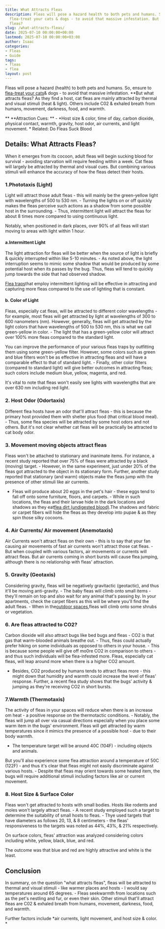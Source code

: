 ```yaml
---
title: What Attracts Fleas
description: Fleas will pose a hazard health to both pets and humans. So, ensure to
  flea-treat your cats & dogs - to avoid that massive infestation. But what attracts
  fleas?
slug: /what-attracts-fleas/
date: 2025-07-10 00:00:00+00:00
lastmod: 2025-07-10 00:00:00+03:00
author: Isaac
categories:
- Fleas
- Guide
tags:
- fleas
- flea
layout: post
---
```

Fleas will pose a hazard (health) to both pets and humans. So, ensure to [flea-treat your cats](https://pestpolicy.com/best-flea-treatment-for-cats/)& dogs - to avoid that massive infestation. **But what attracts fleas? As they find a host, cat fleas are mainly attracted by thermal and visual stimuli (heat & light). Others include C02 & exhaled breath from humans, movement, darkness, food, and warmth.

** **Attraction Cues: ** - *Host size & color, time of day, carbon dioxide, physical contact, warmth, gravity, host odor, air currents, and light movement. * Related: Do Fleas Suck Blood

##  Details: What Attracts Fleas?

When it emerges from its cocoon, adult fleas will begin sucking blood for survival - avoiding starvation will require feeding within a week. Cat fleas will largely be attracted by thermal and visual cues. But combining various stimuli will enhance the accuracy of how the fleas detect their hosts.

###  1.Phototaxis (Light)

Light will attract those adult fleas - this will mainly be the green-yellow light with wavelengths of 500 to 530 nm. - Turning the lights on or off quickly makes the fleas perceive such actions as a shadow from some possible host in the surrounding. - Thus, intermittent light will attract the fleas for about 8 times more compared to using continuous light.

Notably, when positioned in dark places, over 90% of all fleas will start moving to areas with light within 1 hour.

####  a.Intermittent Light

The light attraction for fleas will be better when the source of light is briefly & quickly interrupted within like 5-10 minutes. - As noted above, the light interruption seems to mimic some shadow that would be produced by some potential host when its passes by the bug. Thus, fleas will tend to quickly jump towards the side that had observed shadow.

[Flea traps](https://pestpolicy.com/best-flea-trap/)that employ intermittent lighting will be effective in attracting and capturing more fleas compared to the use of lighting that is constant.

####  b. Color of Light

Fleas, especially cat fleas, will be attracted to different color wavelengths - for example, most fleas will get attracted by light at wavelengths of 300 to 600 nanometers (nm). However, generally, fleas will get attracted by the light colors that have wavelengths of 500 to 530 nm, this is what we call green-yellow in color. - The light that has a green-yellow color will attract over 100% more fleas compared to the standard light.

You can improve the performance of your various fleas traps by outfitting them using some green-yellow filter. However, some colors such as green and blue filters won't be as effective in attracting fleas and will have a comparable effect to that of standard light. - Finally, other color filters (compared to standard light) will give better outcomes in attracting fleas; such colors include medium blue, yellow, magenta, and red.

It's vital to note that fleas won't easily see lights with wavelengths that are over 630 nm including red light.

###  2. Host Odor (Odortaxis)

Different flea hosts have an odor that'll attract fleas - this is because the primary host provided them with shelter plus food (that critical blood meal). - Thus, some flea species will be attracted by some host odors and not others. But it's not clear whether cat fleas will be practically be attracted to cat body odor.

###  3. Movement moving objects attract fleas

Fleas won't be attached to stationary and inanimate items. For instance, a recent study reported that over 75% of fleas were attracted by a black (moving) target. - However, in the same experiment, just under 20% of the fleas got attracted to the object in its stationary form. Further, another study reported that stationary (and warm) objects make the fleas jump with the presence of other stimuli like air currents.

- Fleas will produce about 20 eggs in the pet's hair - these eggs tend to fall off onto some furniture, floors, and carpets. - While in such locations, the fleas and their larvae hide in the dark locations and shadows as they eat[flea dirt (undigested blood)](https://pestpolicy.com/what-is-flea-dirt/).The shadows and fabric or carpet fibers will hide the fleas as they develop into pupae & as they spin those silky cocoons.

###  4. Air Currents/ Air movement (Anemotaxis)

Air Currents won't attract fleas on their own - this is to say that your fan causing air movements of fast air currents won't attract those cat fleas. - But when coupled with various factors, air movements or currents will attract fleas. But air currents coming in short bursts will cause flea jumping, although there is no relationship with fleas' attraction.

###  5. Gravity (Geotaxis)

Considering gravity, fleas will be negatively gravitactic (geotactic), and thus it'll be moving anti-gravity. - The baby fleas will climb onto small items - they'll remain on top and also wait for any animal that's passing by. In your apartments, check the carpet fibers as this will be where you'll find the adult fleas. - When in the[outdoor spaces](https://pestpolicy.com/best-flea-spray-for-yard/),fleas will climb onto some shrubs or vegetation.

###  6. Are fleas attracted to CO2?

Carbon dioxide will also attract bugs like bed bugs and fleas - CO2 is that gas that warm-blooded animals breathe out. - Thus, fleas could actually prefer hiking on some individuals as opposed to others in your house. - This is because some people will give off mo0re CO2 in comparison to others - and thus such individuals will be flea-infested more. Fleas, especially cat fleas, will leap around more when there is a higher CO2 amount.

- Besides, CO2 produced by humans tends to attract fleas more - this might down that humidity and warmth could increase the level of fleas' response. Further, a recent flea study shows that the bugs' activity & jumping as they're receiving CO2 in short bursts.

###  7.Warmth (Thermotaxis)

The activity of fleas in your spaces will reduce when there is an increase om heat - a positive response on the thermotactic conditions. - Notably, the fleas will jump all over via casual directions especially when you place some warm item in the bugs' environment. Fleas will get attracted by warm temperatures since it mimics the presence of a possible host - due to their body warmth.

- The temperature target will be around 40C (104F) - including objects and animals.

But you'll also experience some flea attraction around a temperature of 50C (122F) - and thus it's clear that fleas might not easily discriminate against various hosts. - Despite that fleas may orient towards some heated item, the bugs will require additional stimuli including factors like air or current movement.

###  8. Host Size & Surface Color

Fleas won't get attracted to hosts with small bodies. Hosts like rodents and moles won't largely attract fleas. - A recent study employed such a target to determine the suitability of small hosts to fleas. - Thye used targets that have diameters as follows 20, 13, & 8 centimeters - the fleas' responsiveness to the targets was noted as 44%, 43%, & 21% respectively.

On surface colors, fleas' attraction was analyzed considering colors including white, yellow, black, blue, and red.

The outcome was that blue and red are highly attractive and white is the least.

##  Conclusion

In summary, on the question "what attracts fleas", fleas will be attracted to thermal and visual stimuli - like warmer places and hosts - I would say temperatures around 65 degrees. - Fleas seekwarmth from locations such as the pet's nestling and fur, or even their skin. Other stimuli that'll attract fleas are C02 & exhaled breath from humans, movement, darkness, food, and warmth.

Further factors include *air currents, light movement, and host size & color. *
